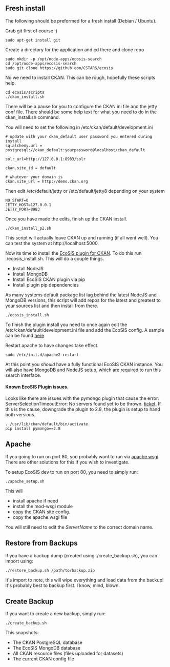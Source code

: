 ## Fresh install

The following should be preformed for a fresh install (Debian / Ubuntu).

Grab git first of course :)
```
sudo apt-get install git
```

Create a directory for the application and cd there and clone repo
```
sudo mkdir -p /opt/node-apps/ecosis-search
cd /opt/node-apps/ecosis-search
sudo git clone https://github.com/CSTARS/ecosis
```

No we need to install CKAN.  This can be rough, hopefully these scripts help.
```
cd ecosis/scripts
./ckan_install.sh
```

There will be a pause for you to configure the CKAN ini file and the jetty conf
file.  There should be some help text for what you need to do in the ckan_install.sh command.

You will need to set the following in /etc/ckan/default/development.ini
```
# update with your ckan_default user password you entered during install
sqlalchemy.url = postgresql://ckan_default:yourpassword@localhost/ckan_default

solr_url=http://127.0.0.1:8983/solr

ckan.site_id = default

# whatever your domain is
ckan.site_url = http://demo.ckan.org
```

Then edit /etc/default/jetty or /etc/default/jetty8 depending on your system
```
NO_START=0
JETTY_HOST=127.0.0.1
JETTY_PORT=8983
```

Once you have made the edits, finish up the CKAN install.
```
./ckan_install_p2.sh
```

This script will actually leave CKAN up and running (if all went well).  You can
test the system at http://localhost:5000.

Now its time to install the [EcoSIS plugin for CKAN](https://github.com/CSTARS/ckanext-ecosis).
To do this run ./ecosis_install.sh.  This will do a couple things.
- Install NodeJS
- Install MongoDB
- Install EcoSIS CKAN plugin via pip
- Install plugin pip dependencies

As many systems default package list lag behind the latest NodeJS and MongoDB versions,
this script will add repos for the latest and greatest to your sources list and
then install from there.
```
./ecosis_install.sh
```

To finish the plugin install you need to once again edit the /etc/ckan/default/development.ini
file and add the EcoSIS config.  A sample can be found [here](https://github.com/CSTARS/ckanext-ecosis/blob/dev/ecosis_conf.ini)


Restart apache to have changes take effect.

```
sudo /etc/init.d/apache2 restart
```

At this point you *should* have a fully functional EcoSIS CKAN instance.  You will
also have MongoDB and NodeJS setup, which are required to run this search interface.

#### Known EcoSIS Plugin issues.

Looks like there are issues with the pymongo plugin that cause the error: ServerSelectionTimeoutError:
No servers found yet to be thrown. [ticket](https://jira.mongodb.org/browse/PYTHON-961).  If this is
the cause, downgrade the plugin to 2.8, the plugin is setup to hand both versions.
```
. /usr/lib/ckan/default/bin/activate
pip install pymongo==2.8
```


## Apache

If you going to run on port 80, you probably want to run via
[apache wsgi](https://github.com/GrahamDumpleton/mod_wsgi).  There
are other solutions for this if you wish to investigate.

To setup EcoSIS dev to run on port 80, you need to simply run:
```
./apache_setup.sh
```
This will
 - install apache if need
 - install the mod-wsgi module
 - copy the CKAN site config.
 - copy the apache.wsgi file

You will still need to edit the *ServerName* to the correct domain name.


## Restore from Backups

If you have a backup dump (created using ./create_backup.sh), you can import using:
```
./restore_backup.sh /path/to/backup.zip
```

It's import to note, this will wipe everything and load data from the backup!  It's probably
best to backup first.  I know, mind, blown.

## Create Backup

If you want to create a new backup, simply run:
```
./create_backup.sh
```

This snapshots:
- The CKAN PostgreSQL database
- The EcoSIS MongoDB database
- All CKAN resource files (files uploaded for datasets)
- The current CKAN config file
